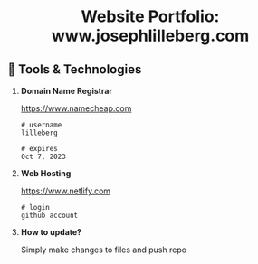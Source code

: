 
<h1 align="center">
  Website Portfolio: www.josephlilleberg.com
</h1>

## 🥰 Tools & Technologies

1.  **Domain Name Registrar**

    https://www.namecheap.com

    ```shell
    # username
    lilleberg

    # expires
    Oct 7, 2023
    ```

2.  **Web Hosting**

    https://www.netlify.com

    ```shell
    # login
    github account
    ```

 3. **How to update?**

    Simply make changes to files and push repo